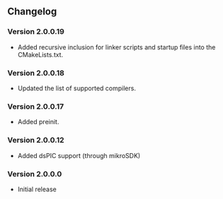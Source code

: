 ## Changelog

### Version 2.0.0.19
 - Added recursive inclusion for linker scripts and startup files into the CMakeLists.txt.

### Version 2.0.0.18
 - Updated the list of supported compilers.

### Version 2.0.0.17
 - Added preinit.

### Version 2.0.0.12
 - Added dsPIC support (through mikroSDK)

### Version 2.0.0.0
 - Initial release
